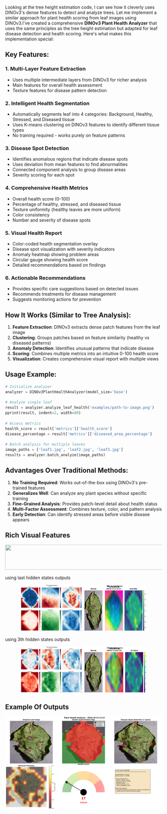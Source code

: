 Looking at the tree height estimation code, I can see how it cleverly uses DINOv3's dense features to detect and analyze trees. Let me implement a similar approach for plant health scoring from leaf images using DINOv3.I've created a comprehensive **DINOv3 Plant Health Analyzer** that uses the same principles as the tree height estimation but adapted for leaf disease detection and health scoring. Here's what makes this implementation special:

## Key Features:

### 1. **Multi-Layer Feature Extraction**
- Uses multiple intermediate layers from DINOv3 for richer analysis
- Main features for overall health assessment
- Texture features for disease pattern detection

### 2. **Intelligent Health Segmentation**
- Automatically segments leaf into 4 categories: Background, Healthy, Stressed, and Diseased tissue
- Uses K-means clustering on DINOv3 features to identify different tissue types
- No training required - works purely on feature patterns

### 3. **Disease Spot Detection**
- Identifies anomalous regions that indicate disease spots
- Uses deviation from mean features to find abnormalities
- Connected component analysis to group disease areas
- Severity scoring for each spot

### 4. **Comprehensive Health Metrics**
- Overall health score (0-100)
- Percentage of healthy, stressed, and diseased tissue
- Texture uniformity (healthy leaves are more uniform)
- Color consistency
- Number and severity of disease spots

### 5. **Visual Health Report**
- Color-coded health segmentation overlay
- Disease spot visualization with severity indicators
- Anomaly heatmap showing problem areas
- Circular gauge showing health score
- Detailed recommendations based on findings

### 6. **Actionable Recommendations**
- Provides specific care suggestions based on detected issues
- Recommends treatments for disease management
- Suggests monitoring actions for prevention

## How It Works (Similar to Tree Analysis):

1. **Feature Extraction**: DINOv3 extracts dense patch features from the leaf image
2. **Clustering**: Groups patches based on feature similarity (healthy vs diseased patterns)
3. **Anomaly Detection**: Identifies unusual patterns that indicate disease
4. **Scoring**: Combines multiple metrics into an intuitive 0-100 health score
5. **Visualization**: Creates comprehensive visual report with multiple views

## Usage Example:

```python
# Initialize analyzer
analyzer = DINOv3PlantHealthAnalyzer(model_size='base')

# Analyze single leaf
result = analyzer.analyze_leaf_health('examples/path-to-image.png')
pprint(result, indent=2, width=80)

# Access metrics
health_score = result['metrics']['health_score']
disease_percentage = result['metrics']['diseased_area_percentage']

# Batch analysis for multiple leaves
image_paths = ['leaf1.jpg', 'leaf2.jpg', 'leaf3.jpg']
results = analyzer.batch_analyze(image_paths)
```

## Advantages Over Traditional Methods:

1. **No Training Required**: Works out-of-the-box using DINOv3's pre-trained features
2. **Generalizes Well**: Can analyze any plant species without specific training
3. **Fine-Grained Analysis**: Provides patch-level detail about health status
4. **Multi-Factor Assessment**: Combines texture, color, and pattern analysis
5. **Early Detection**: Can identify stressed areas before visible disease appears

## Rich Visual Features

<img src="debug/feature_comparison.png" width=1100 height=80>

using last hidden states outputs
<div align="center">
<img src="debug/main_features_pca_components.png" width=200 height=150>
<img src="debug/main_features_pca_image.png" width=200 height=150>
</div>


using 3th hidden states outputs
<div align="center">
<img src="debug/texture_features_pca_components.png" width=200 height=150>
<img src="debug/texture_features_pca_image.png" width=200 height=150>
</div>

## Example Of Outputs

<img src="outputs/Potato___Early_blight_health_analysis.png" width=600 height=300>



